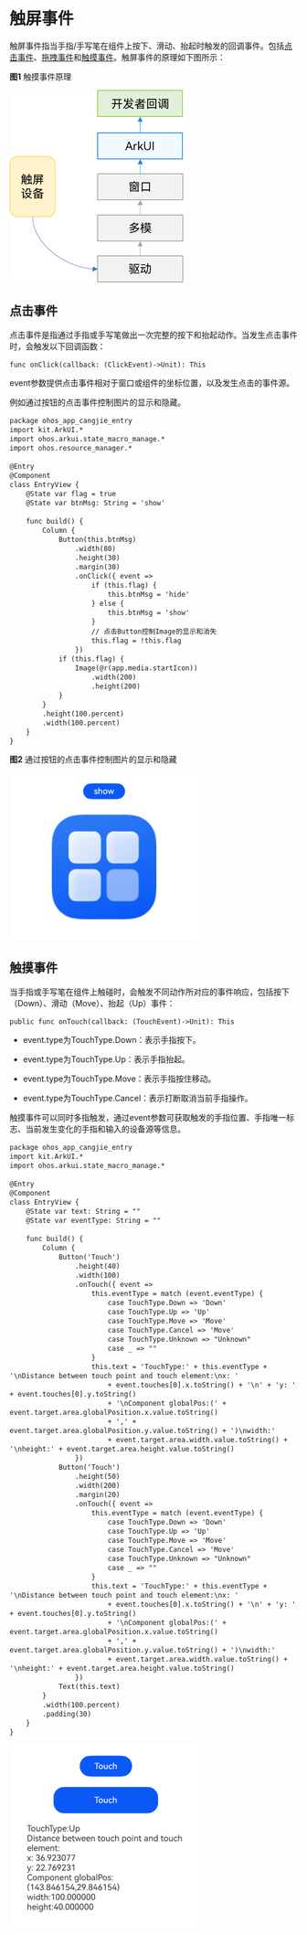 # 触屏事件

触屏事件指当手指/手写笔在组件上按下、滑动、抬起时触发的回调事件。包括[点击事件](#点击事件)、[拖拽事件](./../../../reference/source_zh_cn/arkui-cj/cj-universal-event-drag.md)和[触摸事件](#触摸事件)。触屏事件的原理如下图所示：

**图1** 触摸事件原理

![touchEvent](./figures/touchEvent.png)

## 点击事件

点击事件是指通过手指或手写笔做出一次完整的按下和抬起动作。当发生点击事件时，会触发以下回调函数：

```cangjie
func onClick(callback: (ClickEvent)->Unit): This
```

event参数提供点击事件相对于窗口或组件的坐标位置，以及发生点击的事件源。

例如通过按钮的点击事件控制图片的显示和隐藏。

 <!-- run -->

```cangjie
package ohos_app_cangjie_entry
import kit.ArkUI.*
import ohos.arkui.state_macro_manage.*
import ohos.resource_manager.*

@Entry
@Component
class EntryView {
    @State var flag = true
    @State var btnMsg: String = 'show'

    func build() {
        Column {
            Button(this.btnMsg)
                .width(80)
                .height(30)
                .margin(30)
                .onClick({ event =>
                    if (this.flag) {
                        this.btnMsg = 'hide'
                    } else {
                        this.btnMsg = 'show'
                    }
                    // 点击Button控制Image的显示和消失
                    this.flag = !this.flag
                })
            if (this.flag) {
                Image(@r(app.media.startIcon))
                    .width(200)
                    .height(200)
            }
        }
        .height(100.percent)
        .width(100.percent)
    }
}
```

**图2** 通过按钮的点击事件控制图片的显示和隐藏

![ClickEventControl.gif](./figures/ClickEventControl.gif)

## 触摸事件

当手指或手写笔在组件上触碰时，会触发不同动作所对应的事件响应，包括按下（Down）、滑动（Move）、抬起（Up）事件：

```cangjie
public func onTouch(callback: (TouchEvent)->Unit): This
```

- event.type为TouchType.Down：表示手指按下。

- event.type为TouchType.Up：表示手指抬起。

- event.type为TouchType.Move：表示手指按住移动。

- event.type为TouchType.Cancel：表示打断取消当前手指操作。

触摸事件可以同时多指触发，通过event参数可获取触发的手指位置、手指唯一标志、当前发生变化的手指和输入的设备源等信息。

 <!-- run -->

```cangjie
package ohos_app_cangjie_entry
import kit.ArkUI.*
import ohos.arkui.state_macro_manage.*

@Entry
@Component
class EntryView {
    @State var text: String = ""
    @State var eventType: String = ""

    func build() {
        Column {
            Button('Touch')
                .height(40)
                .width(100)
                .onTouch({ event =>
                    this.eventType = match (event.eventType) {
                        case TouchType.Down => 'Down'
                        case TouchType.Up => 'Up'
                        case TouchType.Move => 'Move'
                        case TouchType.Cancel => 'Move'
                        case TouchType.Unknown => "Unknown"
                        case _ => ""
                    }
                    this.text = 'TouchType:' + this.eventType + '\nDistance between touch point and touch element:\nx: '
                        + event.touches[0].x.toString() + '\n' + 'y: ' + event.touches[0].y.toString()
                        + '\nComponent globalPos:(' + event.target.area.globalPosition.x.value.toString()
                        + ',' + event.target.area.globalPosition.y.value.toString() + ')\nwidth:'
                        + event.target.area.width.value.toString() + '\nheight:' + event.target.area.height.value.toString()
                })
            Button('Touch')
                .height(50)
                .width(200)
                .margin(20)
                .onTouch({ event =>
                    this.eventType = match (event.eventType) {
                        case TouchType.Down => 'Down'
                        case TouchType.Up => 'Up'
                        case TouchType.Move => 'Move'
                        case TouchType.Cancel => 'Move'
                        case TouchType.Unknown => "Unknown"
                        case _ => ""
                    }
                    this.text = 'TouchType:' + this.eventType + '\nDistance between touch point and touch element:\nx: '
                        + event.touches[0].x.toString() + '\n' + 'y: ' + event.touches[0].y.toString()
                        + '\nComponent globalPos:(' + event.target.area.globalPosition.x.value.toString()
                        + ',' + event.target.area.globalPosition.y.value.toString() + ')\nwidth:'
                        + event.target.area.width.value.toString() + '\nheight:' + event.target.area.height.value.toString()
                })
            Text(this.text)
        }
        .width(100.percent)
        .padding(30)
    }
}
```

![TouchEventControl](./figures/TouchEventControl.gif)
